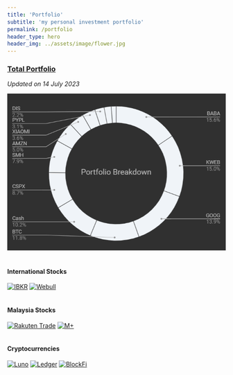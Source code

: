 ```yaml
---
title: 'Portfolio'
subtitle: 'my personal investment portfolio'
permalink: /portfolio
header_type: hero
header_img: ../assets/image/flower.jpg
---
```


<h3><a href="https://docs.google.com/spreadsheets/d/1ePEcpLNRmXISJV8rtCk3hKJ-w-9MiT_yH2cuIAUOrcM/edit#gid=6" target="_blank">Total Portfolio</a></h3>

*Updated on 14 July 2023*

<div class="w3-container" style="padding:0px 0px 0px">
    <img title="Portfolio" class="w3-image w3-padding" width="600" max-width="600"
        src="../assets/image/portfolio2.png" alt="Portfolio">
</div>

<br/>

#### International Stocks

<div class="image-container">
    <a href="https://docs.google.com/spreadsheets/d/1qdFK497pn5k0ho04FuBRrXCS_HnsCsMqx7EzPnnGfNU/edit#gid=6" target="_blank"><img border="0" data-original-height="512" data-original-width="512" height="70" src="https://images-na.ssl-images-amazon.com/images/I/41vhau+b0IS.eprt" width="70" alt="IBKR"/></a>
    <a href="https://docs.google.com/spreadsheets/d/1LfaYtySUEs_tY80JPCqIYt7JgK0pe06Y5AerM4uQqX4/edit#gid=1447322971"  target="_blank"><img border="0" data-original-height="512" data-original-width="512" height="70" src="https://i0.wp.com/sethisfy.com/wp-content/uploads/2022/07/Webull-True-0-US-Commission-Icon-2.png?resize=128%2C128&ssl=1" width="70" alt="Webull"/></a>
</div>
  
<br/>

#### Malaysia Stocks

<div class="image-container">
    <a href="https://docs.google.com/spreadsheets/d/1v7_0KYNggyNbgN8Wbd2FHBp1fYweKBsW1z2WPsm-Yy8/edit#gid=6" target="_blank"><img border="0" data-original-height="280" data-original-width="280" height="70" src="https://avatars.githubusercontent.com/u/3453451?s=280&amp;v=4" width="70" alt="Rakuten Trade"/></a>
    <a href="https://docs.google.com/spreadsheets/d/1XZxEnjjm4uYV0vF56_1Mn17VFbjiAsoQkyLnh_tcsik/edit#gid=6"  target="_blank"><img border="0" data-original-height="512" data-original-width="512" height="70" src="https://encrypted-tbn0.gstatic.com/images?q=tbn:ANd9GcRfkk9Q-3JQL47sRT6a6m7EIxBGoI8l2F623A&usqp=CAU" width="70" alt="M+"/></a>
</div>

<br/>

#### Cryptocurrencies

<div class="image-container">
    <a href="https://docs.google.com/spreadsheets/d/1gzyJOdA0-_UbH8eZ28CZHG5RyePSemmauLkBwGdF6ac/edit#gid=6" target="_blank"><img border="0" data-original-height="512" data-original-width="512" height="70" src="https://pbs.twimg.com/profile_images/1483025183871062020/tDSWlyc8_400x400.jpg" width="70" alt="Luno"/></a>
    <a href="https://docs.google.com/spreadsheets/d/1cV0rQYW1dihOH0HBjzx2md0ZkrAyXMP2Xf3VlQnOkPE/edit#gid=6" target="_blank"><img border="0" data-original-height="512" data-original-width="512" height="70" src="https://play-lh.googleusercontent.com/mHjR3KaAMw3RGA15-t8gXNAy_Onr4ZYUQ07Z9fG2vd51IXO5rd7wtdqEWbNMPTgdqrk" width="70" alt="Ledger"/></a>
    <a href="https://docs.google.com/spreadsheets/d/1N1rDELjN8oLF5li09UvYG8XsYgitarFqFfWv5xRo_Ek/edit#gid=6" target="_blank"><img border="0" data-original-height="512" data-original-width="512" height="70" src="https://ffnews.com/wp-content/uploads/2021/03/BlockFi.jpg" width="70" alt="BlockFi"/></a>
</div>
  
<br/>

<br/>
